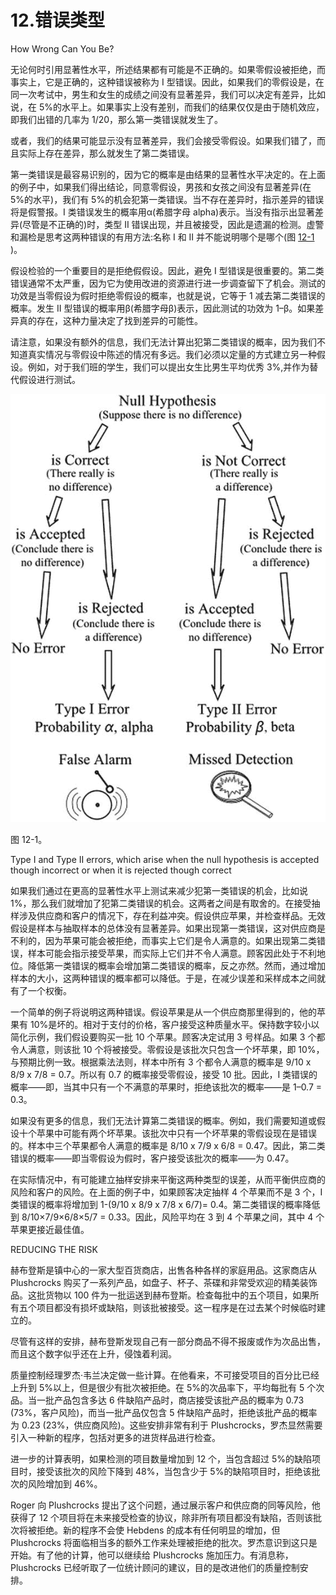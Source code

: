 # 12.错误类型

How Wrong Can You Be?

无论何时引用显著性水平，所述结果都有可能是不正确的。如果零假设被拒绝，而事实上，它是正确的，这种错误被称为 I 型错误。因此，如果我们的零假设是，在同一次考试中，男生和女生的成绩之间没有显著差异，我们可以决定有差异，比如说，在 5%的水平上。如果事实上没有差别，而我们的结果仅仅是由于随机效应，即我们出错的几率为 1/20，那么第一类错误就发生了。

或者，我们的结果可能显示没有显著差异，我们会接受零假设。如果我们错了，而且实际上存在差异，那么就发生了第二类错误。

第一类错误是最容易识别的，因为它的概率是由结果的显著性水平决定的。在上面的例子中，如果我们得出结论，同意零假设，男孩和女孩之间没有显著差异(在 5%的水平)，我们有 5%的机会犯第一类错误。当不存在差异时，指示差异的错误将是假警报。I 类错误发生的概率用α(希腊字母 alpha)表示。当没有指示出显著差异(尽管是不正确的)时，类型 II 错误出现，并且被接受，因此是遗漏的检测。虚警和漏检是思考这两种错误的有用方法:名称 I 和 II 并不能说明哪个是哪个(图 [12-1](#Fig1) )。

假设检验的一个重要目的是拒绝假假设。因此，避免 I 型错误是很重要的。第二类错误通常不太严重，因为它为使用改进的资源进行进一步调查留下了机会。测试的功效是当零假设为假时拒绝零假设的概率，也就是说，它等于 1 减去第二类错误的概率。发生 II 型错误的概率用β(希腊字母β)表示，因此测试的功效为 1–β。如果差异真的存在，这种力量决定了找到差异的可能性。

请注意，如果没有额外的信息，我们无法计算出犯第二类错误的概率，因为我们不知道真实情况与零假设中陈述的情况有多远。我们必须以定量的方式建立另一种假设。例如，对于我们班的学生，我们可以提出女生比男生平均优秀 3%,并作为替代假设进行测试。

![A978-1-4842-0184-8_12_Fig1_HTML.jpg](img/A978-1-4842-0184-8_12_Fig1_HTML.jpg)

图 12-1。

Type I and Type II errors, which arise when the null hypothesis is accepted though incorrect or when it is rejected though correct

如果我们通过在更高的显著性水平上测试来减少犯第一类错误的机会，比如说 1%，那么我们就增加了犯第二类错误的机会。这两者之间是有取舍的。在接受抽样涉及供应商和客户的情况下，存在利益冲突。假设供应苹果，并检查样品。无效假设是样本与抽取样本的总体没有显著差异。如果出现第一类错误，这对供应商是不利的，因为苹果可能会被拒绝，而事实上它们是令人满意的。如果出现第二类错误，样本可能会指示接受苹果，而实际上它们并不令人满意。顾客因此处于不利地位。降低第一类错误的概率会增加第二类错误的概率，反之亦然。然而，通过增加样本的大小，这两种错误的概率都可以降低。于是，在减少误差和采样成本之间就有了一个权衡。

一个简单的例子将说明这两种错误。假设苹果是从一个供应商那里得到的，他的苹果有 10%是坏的。相对于支付的价格，客户接受这种质量水平。保持数字较小以简化示例，我们假设要购买一批 10 个苹果。顾客决定试用 3 号样品。如果 3 个都令人满意，则该批 10 个将被接受。零假设是该批次只包含一个坏苹果，即 10%，与预期比例一致。根据乘法法则，样本中所有 3 个都令人满意的概率是 9/10 x 8/9 x 7/8 = 0.7。所以有 0.7 的概率接受零假设，接受 10 批。因此，I 类错误的概率——即，当其中只有一个不满意的苹果时，拒绝该批次的概率——是 1–0.7 = 0.3。

如果没有更多的信息，我们无法计算第二类错误的概率。例如，我们需要知道或假设十个苹果中可能有两个坏苹果。该批次中只有一个坏苹果的零假设现在是错误的。样本中三个苹果都令人满意的概率是 8/10 x 7/9 x 6/8 = 0.47。因此，第二类错误的概率——即当零假设为假时，客户接受该批次的概率——为 0.47。

在实际情况中，有可能建立抽样安排来平衡这两种类型的误差，从而平衡供应商的风险和客户的风险。在上面的例子中，如果顾客决定抽样 4 个苹果而不是 3 个，I 类错误的概率将增加到 1-(9/10 x 8/9 x 7/8 x 6/7)= 0.4。第二类错误的概率降低到 8/10×7/9×6/8×5/7 = 0.33。因此，风险平均在 3 到 4 个苹果之间，其中 4 个苹果更接近最佳值。

REDUCING THE RISK

赫布登斯是镇中心的一家大型百货商店，出售各种各样的家庭用品。这家商店从 Plushcrocks 购买了一系列产品，如盘子、杯子、茶碟和非常受欢迎的精美装饰品。这批货物以 100 件为一批运送到赫布登斯。检查每批中的五个项目，如果所有五个项目都没有损坏或缺陷，则该批被接受。这一程序是在过去某个时候临时建立的。

尽管有这样的安排，赫布登斯发现自己有一部分商品不得不报废或作为次品出售，而且这个数字似乎还在上升，侵蚀着利润。

质量控制经理罗杰·韦兰决定做一些计算。在他看来，不可接受项目的百分比已经上升到 5%以上，但是很少有批次被拒绝。在 5%的次品率下，平均每批有 5 个次品。当一批产品包含多达 6 件缺陷产品时，商店接受该批产品的概率为 0.73 (73%，客户风险)，而当一批产品仅包含 5 件缺陷产品时，拒绝该批产品的概率为 0.23 (23%，供应商风险)。这些安排非常有利于 Plushcrocks，罗杰显然需要引入一种新的程序，包括对更多的进货样品进行检查。

进一步的计算表明，如果检测的项目数量增加到 12 个，当包含超过 5%的缺陷项目时，接受该批次的风险下降到 48%，当包含少于 5%的缺陷项目时，拒绝该批次的风险增加到 46%。

Roger 向 Plushcrocks 提出了这个问题，通过展示客户和供应商的同等风险，他获得了 12 个项目将在未来接受检查的协议，除非所有项目都没有缺陷，否则该批次将被拒绝。新的程序不会使 Hebdens 的成本有任何明显的增加，但 Plushcrocks 将面临相当多的额外工作来处理被拒绝的批次。罗杰意识到这只是开始。有了他的计算，他可以继续给 Plushcrocks 施加压力。有消息称，Plushcrocks 已经听取了一位统计顾问的建议，目的是改进他们的质量控制安排。